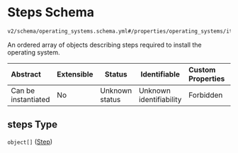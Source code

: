 # Steps Schema

```txt
v2/schema/operating_systems.schema.yml#/properties/operating_systems/items/properties/steps
```

An ordered array of objects describing steps required to install the operating system.


| Abstract            | Extensible | Status         | Identifiable            | Custom Properties | Additional Properties | Access Restrictions | Defined In                                                           |
| :------------------ | ---------- | -------------- | ----------------------- | :---------------- | --------------------- | ------------------- | -------------------------------------------------------------------- |
| Can be instantiated | No         | Unknown status | Unknown identifiability | Forbidden         | Allowed               | none                | [device.schema.json\*](../device.schema.json "open original schema") |

## steps Type

`object[]` ([Step](device-properties-operating-systems-operating-system-properties-steps-step.md))

